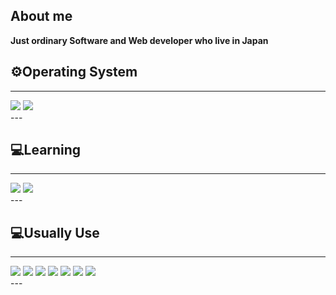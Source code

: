 ## About me
**Just ordinary Software and Web developer who live in Japan**



## ⚙️Operating System
---
<div display="flex">
    <img src="https://img.shields.io/badge/-windows-#0078D4?style=for-the-badge&logo=windows&logoColor=white" />
    <img src="https://img.shields.io/badge/-kalilinux-#557C94?style=for-the-badge&logo=kalilinux&logoColor=white" />
</div>
---

## 💻Learning
---
<div display="flex">
    <img src="https://img.shields.io/badge/-csharp-#512BD4?style=for-the-badge&logo=csharp&logoColor=white" />
    <img src="https://img.shields.io/badge/-python-#3776AB?style=for-the-badge&logo=python&logoColor=white" />
</div>
---

## 💻Usually Use
---
<div display="flex">
    <img src="https://img.shields.io/badge/-lua-#2C2D72?style=for-the-badge&logo=lua&logoColor=white" />
    <img src="https://img.shields.io/badge/Java-white?style=for-the-badge&logo=java&logoColor=red" />
    <img src="https://img.shields.io/badge/-spring-#6DB33F?style=for-the-badge&logo=spring&logoColor=white" />
    <img src="https://img.shields.io/badge/html5-%23E34F26.svg?style=for-the-badge&logo=html5&logoColor=white" />
    <img src="https://img.shields.io/badge/css3-%231572B6.svg?style=for-the-badge&logo=css3&logoColor=white" />
    <img src="https://img.shields.io/badge/JavaScript-FCC624?style=for-the-badge&logo=javascript&logoColor=black" />
    <img src="https://img.shields.io/badge/mysql-#4479A1?style=for-the-badge&logo=mysql3&logoColor=white" />
</div>
---
